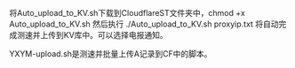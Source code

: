 将Auto_upload_to_KV.sh下载到CloudflareST文件夹中，chmod +x Auto_upload_to_KV.sh 然后执行 ./Auto_upload_to_KV.sh proxyip.txt 将自动完成测速并上传到KV库中。可以选择电报通知。

YXYM-upload.sh是测速并批量上传A记录到CF中的脚本。

